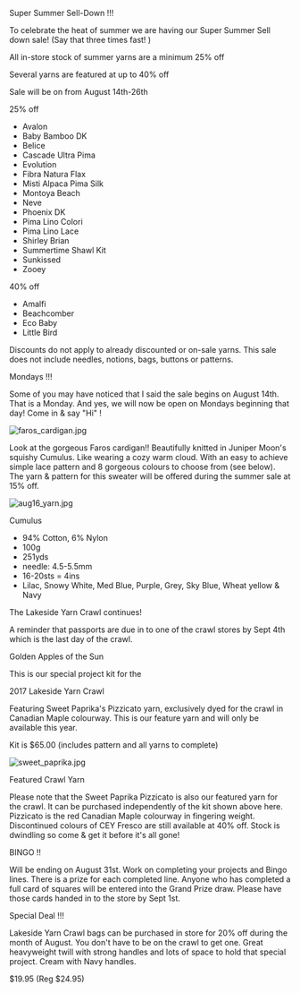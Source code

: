 
Super Summer Sell-Down !!!
 
To celebrate the heat of summer we are having our Super Summer Sell down sale!
(Say that three times fast! )

All in-store stock of summer yarns are a minimum 25% off

Several yarns are featured at up to 40% off 

Sale will be on from August 14th-26th

25% off
- Avalon
- Baby Bamboo DK
- Belice
- Cascade Ultra Pima
- Evolution
- Fibra Natura Flax
- Misti Alpaca Pima Silk
- Montoya Beach
- Neve
- Phoenix DK
- Pima Lino Colori
- Pima Lino Lace
- Shirley Brian
- Summertime Shawl Kit
- Sunkissed
- Zooey
 
40% off
- Amalfi
- Beachcomber
- Eco Baby
- Little Bird

Discounts do not apply to already discounted or on-sale yarns.  This sale does not include needles, notions, bags, buttons or patterns.

Mondays !!!

Some of you may have noticed that I said the sale begins on August 14th. That is a Monday. And yes, we will now be open on Mondays beginning that day!  Come in & say "Hi" ! 

![faros_cardigan.jpg]({{site.baseurl}}/news/img/faros_cardigan.jpg)

Look at the gorgeous Faros cardigan!!  Beautifully knitted in Juniper Moon's squishy Cumulus. Like wearing a cozy warm cloud. With an easy to achieve simple lace pattern and 8 gorgeous colours to choose from (see below).  The yarn & pattern for this sweater will be offered during the summer sale at 15% off.

![aug16_yarn.jpg]({{site.baseurl}}/news/img/aug16_yarn.jpg)

Cumulus
 
- 94% Cotton, 6% Nylon
- 100g 
- 251yds
- needle: 4.5-5.5mm
- 16-20sts = 4ins
- Lilac, Snowy White, Med Blue, Purple, Grey, Sky Blue, Wheat yellow & Navy

The Lakeside Yarn Crawl continues!
 
A reminder that passports are due in to one of the crawl stores by Sept 4th which is the last day of the crawl. 

Golden Apples of the Sun

This is our special project kit for the

2017  Lakeside Yarn Crawl
 
Featuring Sweet Paprika's Pizzicato yarn,
exclusively dyed for the crawl in Canadian Maple
colourway.  This is our feature yarn and will only
be available this year.

Kit is $65.00
(includes pattern and all yarns to complete)

![sweet_paprika.jpg]({{site.baseurl}}/news/img/sweet_paprika.jpg)

Featured Crawl Yarn
                    
Please note that the Sweet Paprika Pizzicato is also our featured yarn for the crawl. It can be purchased independently of the kit shown above here. Pizzicato is the red Canadian Maple colourway in fingering weight.
Discontinued colours of CEY Fresco are still available at 40% off.
Stock is dwindling so come & get it before it's all gone!

BINGO  !!
 
Will be ending on August 31st. Work on completing your projects and Bingo lines. There is a prize for each completed line. Anyone who has completed a full card of squares will be entered into the Grand Prize draw. Please have those cards handed in to the store by Sept 1st.
 
Special Deal !!!
 
Lakeside Yarn Crawl bags can be purchased in store for 20% off during the month of August. You don't have to be on the crawl to get one. Great heavyweight twill with strong handles and lots of space to hold that special project. Cream with Navy handles.

$19.95  (Reg $24.95)

